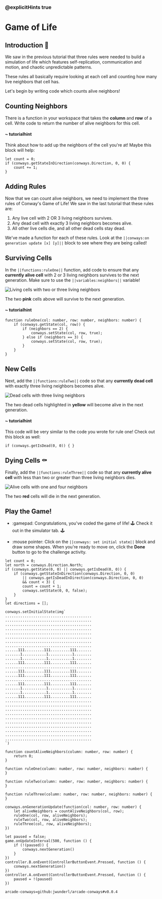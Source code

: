 ### @explicitHints true

# Game of Life

## Introduction 🧬

We saw in the previous tutorial that three rules were needed to 
build a simulation of life which features self-replication, 
communication and motion, and chaotic unpredictable patterns. 

These rules all basically require looking at each cell and 
counting how many live neighbors that cell has. 

Let's begin by writing code which counts alive neighbors! 

## Counting Neighbors

There is a function in your workspace that takes the **column** 
and **row** of a cell. Write code to return the number of alive 
neighbors for this cell.

#### ~ tutorialhint 

Think about how to add up the neighbors of the cell you're at! 
Maybe this block will help:

```block
let count = 0;
if (conways.getStateInDirection(conways.Direction, 0, 0) {
    count += 1;
}
```

## Adding Rules

Now that we can count alive neighbors, we need to implement the 
three rules of Conway's Game of Life! We saw in the last tutorial 
that these rules are: 

1. Any live cell with 2 OR 3 living neighbors survives. 
2. Any dead cell with exactly 3 living neighbors becomes alive. 
3. All other live cells die, and all other dead cells stay dead. 

We've made a function for each of these rules. Look at the 
`||conways:on generation update [x] [y]||` block to see where they are being 
called! 

## Surviving Cells 

In the `||functions:ruleOne||` function, add code to
ensure that any **currently alive cell** with 2 or 3 living 
neighbors survives to the next generation. Make sure to use 
the `||variables:neighbors||` variable!

![Living cells with two or three living neighbors](https://raw.githubusercontent.com/shakao/skillmap-game-of-life/master/images/rule1.gif)

The two **pink** cells above will survive to the next generation.

#### ~ tutorialhint 

```blocks
function ruleOne(col: number, row: number, neighbors: number) {
    if (conways.getState(col, row)) {
        if (neighbors == 2) {
            conways.setState(col, row, true);
        } else if (neighbors == 3) {
            conways.setState(col, row, true);
        }
    }
}
```

## New Cells

Next, add the `||functions:ruleTwo||` code so that any 
**currently dead cell** with exactly three living neighbors 
becomes alive.

![Dead cells with three living neighbors](https://raw.githubusercontent.com/shakao/skillmap-game-of-life/master/images/rule2.gif)

The two dead cells highlighted in **yellow** will become 
alive in the next generation.

#### ~ tutorialhint 

This code will be very similar to the code you wrote for rule one!
Check out this block as well:

```block
if (conways.getIsDead(0, 0)) { }
```

## Dying Cells ⚰

Finally, add the `||functions:ruleThree||` code so that any 
**currently alive cell** with less than two or greater than 
three living neighbors dies.  

![Alive cells with one and four neighbors](https://raw.githubusercontent.com/shakao/skillmap-game-of-life/master/images/rule3.gif)

The two **red** cells will die in the next generation.

## Play the Game! 

- :gamepad: Congratulations, you've coded the game of life! 
🕹 Check it out in the simulator tab. 🕹

- :mouse pointer: Click on the  `||conways: set initial state||` block 
and draw some shapes. When you're ready to move on,
click the **Done** button to go to the challenge activity.


```ghost
let count = 0;
let north = conways.Direction.North;
if (conways.getState(0, 0) || conways.getIsDead(0, 0)) {
    if (conways.getStateInDirection(conways.Direction, 0, 0) 
        || conways.getIsDeadInDirection(conways.Direction, 0, 0)
        && count < 3) {
        count = count + 1;
        conways.setState(0, 0, false);
    }
}
let directions = [];
```

```template
conways.setInitialState(img`
........................................
........................................
........................................
........................................
........................................
........................................
........................................
........................................
......111.........111.........111.......
.......1...........1...........1........
.......1...........1...........1........
......111.........111.........111.......
........................................
......111.........111.........111.......
......111.........111.........111.......
........................................
......111.........111.........111.......
.......1...........1...........1........
.......1...........1...........1........
......111.........111.........111.......
........................................
........................................
........................................
........................................
........................................
........................................
........................................
........................................
........................................
........................................
`)

function countAliveNeighbors(column: number, row: number) {
    return 0;
}

function ruleOne(column: number, row: number, neighbors: number) {
}

function ruleTwo(column: number, row: number, neighbors: number) {
}

function ruleThree(column: number, row: number, neighbors: number) {
}

conways.onGenerationUpdate(function(col: number, row: number) {
    let aliveNeighbors = countAliveNeighbors(col, row);
    ruleOne(col, row, aliveNeighbors);
    ruleTwo(col, row, aliveNeighbors);
    ruleThree(col, row, aliveNeighbors);
})
```

```customts
let paused = false;
game.onUpdateInterval(500, function () {
    if (!(paused)) {
        conways.nextGeneration()
    }
})
controller.B.onEvent(ControllerButtonEvent.Pressed, function () {
    conways.nextGeneration()
})
controller.A.onEvent(ControllerButtonEvent.Pressed, function () {
    paused = !(paused)
})
```

```package
arcade-conways=github:jwunderl/arcade-conways#v0.0.4
```
